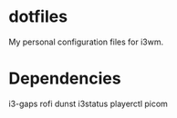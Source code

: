 # dotfiles
My personal configuration files for i3wm.

# Dependencies
i3-gaps
rofi
dunst
i3status
playerctl
picom

